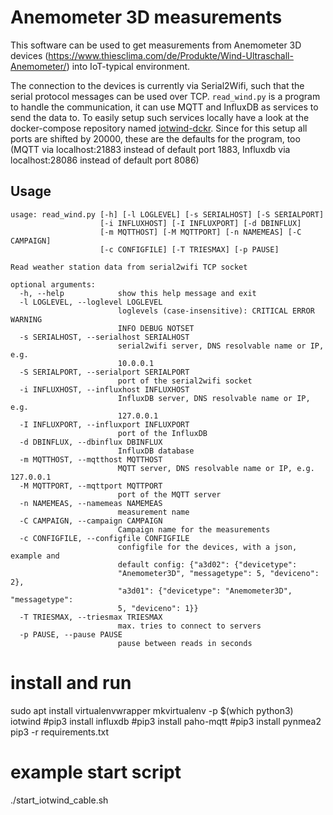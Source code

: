 
# Anemometer 3D measurements

This software can be used to get measurements from Anemometer 3D devices (https://www.thiesclima.com/de/Produkte/Wind-Ultraschall-Anemometer/) into IoT-typical environment.

The connection to the devices is currently via Serial2Wifi, such that the serial protocol messages can be used over TCP.
`read_wind.py` is a program to handle the communication, it can use MQTT and InfluxDB as services to send the data to.
To easily setup such services locally have a look at the docker-compose repository named [iotwind-dckr](https://github.com/Marwe/iotwind-dckr).
Since for this setup all ports are shifted by 20000, these are the defaults for the program, too (MQTT via localhost:21883 instead of default port 1883, Influxdb via localhost:28086 instead of default port 8086)


## Usage

~~~
usage: read_wind.py [-h] [-l LOGLEVEL] [-s SERIALHOST] [-S SERIALPORT]
                    [-i INFLUXHOST] [-I INFLUXPORT] [-d DBINFLUX]
                    [-m MQTTHOST] [-M MQTTPORT] [-n NAMEMEAS] [-C CAMPAIGN]
                    [-c CONFIGFILE] [-T TRIESMAX] [-p PAUSE]

Read weather station data from serial2wifi TCP socket

optional arguments:
  -h, --help            show this help message and exit
  -l LOGLEVEL, --loglevel LOGLEVEL
                        loglevels (case-insensitive): CRITICAL ERROR WARNING
                        INFO DEBUG NOTSET
  -s SERIALHOST, --serialhost SERIALHOST
                        serial2wifi server, DNS resolvable name or IP, e.g.
                        10.0.0.1
  -S SERIALPORT, --serialport SERIALPORT
                        port of the serial2wifi socket
  -i INFLUXHOST, --influxhost INFLUXHOST
                        InfluxDB server, DNS resolvable name or IP, e.g.
                        127.0.0.1
  -I INFLUXPORT, --influxport INFLUXPORT
                        port of the InfluxDB
  -d DBINFLUX, --dbinflux DBINFLUX
                        InfluxDB database
  -m MQTTHOST, --mqtthost MQTTHOST
                        MQTT server, DNS resolvable name or IP, e.g. 127.0.0.1
  -M MQTTPORT, --mqttport MQTTPORT
                        port of the MQTT server
  -n NAMEMEAS, --namemeas NAMEMEAS
                        measurement name
  -C CAMPAIGN, --campaign CAMPAIGN
                        Campaign name for the measurements
  -c CONFIGFILE, --configfile CONFIGFILE
                        configfile for the devices, with a json, example and
                        default config: {"a3d02": {"devicetype":
                        "Anemometer3D", "messagetype": 5, "deviceno": 2},
                        "a3d01": {"devicetype": "Anemometer3D", "messagetype":
                        5, "deviceno": 1}}
  -T TRIESMAX, --triesmax TRIESMAX
                        max. tries to connect to servers
  -p PAUSE, --pause PAUSE
                        pause between reads in seconds
~~~

# install and run

sudo apt install virtualenvwrapper 
mkvirtualenv -p $(which python3) iotwind
#pip3 install influxdb
#pip3 install paho-mqtt
#pip3 install pynmea2
pip3 -r requirements.txt

# example start script
./start_iotwind_cable.sh

